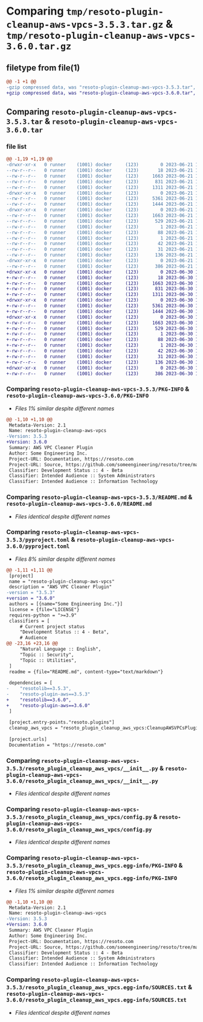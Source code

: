 # Comparing `tmp/resoto-plugin-cleanup-aws-vpcs-3.5.3.tar.gz` & `tmp/resoto-plugin-cleanup-aws-vpcs-3.6.0.tar.gz`

## filetype from file(1)

```diff
@@ -1 +1 @@
-gzip compressed data, was "resoto-plugin-cleanup-aws-vpcs-3.5.3.tar", last modified: Wed Jun 21 14:23:29 2023, max compression
+gzip compressed data, was "resoto-plugin-cleanup-aws-vpcs-3.6.0.tar", last modified: Fri Jun 30 19:22:47 2023, max compression
```

## Comparing `resoto-plugin-cleanup-aws-vpcs-3.5.3.tar` & `resoto-plugin-cleanup-aws-vpcs-3.6.0.tar`

### file list

```diff
@@ -1,19 +1,19 @@
-drwxr-xr-x   0 runner    (1001) docker     (123)        0 2023-06-21 14:23:29.336458 resoto-plugin-cleanup-aws-vpcs-3.5.3/
--rw-r--r--   0 runner    (1001) docker     (123)       18 2023-06-21 14:20:24.000000 resoto-plugin-cleanup-aws-vpcs-3.5.3/MANIFEST.in
--rw-r--r--   0 runner    (1001) docker     (123)     1663 2023-06-21 14:23:29.336458 resoto-plugin-cleanup-aws-vpcs-3.5.3/PKG-INFO
--rw-r--r--   0 runner    (1001) docker     (123)      831 2023-06-21 14:20:24.000000 resoto-plugin-cleanup-aws-vpcs-3.5.3/README.md
--rw-r--r--   0 runner    (1001) docker     (123)     1311 2023-06-21 14:20:24.000000 resoto-plugin-cleanup-aws-vpcs-3.5.3/pyproject.toml
-drwxr-xr-x   0 runner    (1001) docker     (123)        0 2023-06-21 14:23:29.332458 resoto-plugin-cleanup-aws-vpcs-3.5.3/resoto_plugin_cleanup_aws_vpcs/
--rw-r--r--   0 runner    (1001) docker     (123)     5361 2023-06-21 14:20:24.000000 resoto-plugin-cleanup-aws-vpcs-3.5.3/resoto_plugin_cleanup_aws_vpcs/__init__.py
--rw-r--r--   0 runner    (1001) docker     (123)     1444 2023-06-21 14:20:24.000000 resoto-plugin-cleanup-aws-vpcs-3.5.3/resoto_plugin_cleanup_aws_vpcs/config.py
-drwxr-xr-x   0 runner    (1001) docker     (123)        0 2023-06-21 14:23:29.336458 resoto-plugin-cleanup-aws-vpcs-3.5.3/resoto_plugin_cleanup_aws_vpcs.egg-info/
--rw-r--r--   0 runner    (1001) docker     (123)     1663 2023-06-21 14:23:29.000000 resoto-plugin-cleanup-aws-vpcs-3.5.3/resoto_plugin_cleanup_aws_vpcs.egg-info/PKG-INFO
--rw-r--r--   0 runner    (1001) docker     (123)      529 2023-06-21 14:23:29.000000 resoto-plugin-cleanup-aws-vpcs-3.5.3/resoto_plugin_cleanup_aws_vpcs.egg-info/SOURCES.txt
--rw-r--r--   0 runner    (1001) docker     (123)        1 2023-06-21 14:23:29.000000 resoto-plugin-cleanup-aws-vpcs-3.5.3/resoto_plugin_cleanup_aws_vpcs.egg-info/dependency_links.txt
--rw-r--r--   0 runner    (1001) docker     (123)       88 2023-06-21 14:23:29.000000 resoto-plugin-cleanup-aws-vpcs-3.5.3/resoto_plugin_cleanup_aws_vpcs.egg-info/entry_points.txt
--rw-r--r--   0 runner    (1001) docker     (123)        1 2023-06-21 14:21:42.000000 resoto-plugin-cleanup-aws-vpcs-3.5.3/resoto_plugin_cleanup_aws_vpcs.egg-info/not-zip-safe
--rw-r--r--   0 runner    (1001) docker     (123)       42 2023-06-21 14:23:29.000000 resoto-plugin-cleanup-aws-vpcs-3.5.3/resoto_plugin_cleanup_aws_vpcs.egg-info/requires.txt
--rw-r--r--   0 runner    (1001) docker     (123)       31 2023-06-21 14:23:29.000000 resoto-plugin-cleanup-aws-vpcs-3.5.3/resoto_plugin_cleanup_aws_vpcs.egg-info/top_level.txt
--rw-r--r--   0 runner    (1001) docker     (123)      136 2023-06-21 14:23:29.336458 resoto-plugin-cleanup-aws-vpcs-3.5.3/setup.cfg
-drwxr-xr-x   0 runner    (1001) docker     (123)        0 2023-06-21 14:23:29.336458 resoto-plugin-cleanup-aws-vpcs-3.5.3/test/
--rw-r--r--   0 runner    (1001) docker     (123)      386 2023-06-21 14:20:24.000000 resoto-plugin-cleanup-aws-vpcs-3.5.3/test/test_config.py
+drwxr-xr-x   0 runner    (1001) docker     (123)        0 2023-06-30 19:22:47.121888 resoto-plugin-cleanup-aws-vpcs-3.6.0/
+-rw-r--r--   0 runner    (1001) docker     (123)       18 2023-06-30 19:19:09.000000 resoto-plugin-cleanup-aws-vpcs-3.6.0/MANIFEST.in
+-rw-r--r--   0 runner    (1001) docker     (123)     1663 2023-06-30 19:22:47.121888 resoto-plugin-cleanup-aws-vpcs-3.6.0/PKG-INFO
+-rw-r--r--   0 runner    (1001) docker     (123)      831 2023-06-30 19:19:09.000000 resoto-plugin-cleanup-aws-vpcs-3.6.0/README.md
+-rw-r--r--   0 runner    (1001) docker     (123)     1311 2023-06-30 19:19:09.000000 resoto-plugin-cleanup-aws-vpcs-3.6.0/pyproject.toml
+drwxr-xr-x   0 runner    (1001) docker     (123)        0 2023-06-30 19:22:47.121888 resoto-plugin-cleanup-aws-vpcs-3.6.0/resoto_plugin_cleanup_aws_vpcs/
+-rw-r--r--   0 runner    (1001) docker     (123)     5361 2023-06-30 19:19:09.000000 resoto-plugin-cleanup-aws-vpcs-3.6.0/resoto_plugin_cleanup_aws_vpcs/__init__.py
+-rw-r--r--   0 runner    (1001) docker     (123)     1444 2023-06-30 19:19:09.000000 resoto-plugin-cleanup-aws-vpcs-3.6.0/resoto_plugin_cleanup_aws_vpcs/config.py
+drwxr-xr-x   0 runner    (1001) docker     (123)        0 2023-06-30 19:22:47.121888 resoto-plugin-cleanup-aws-vpcs-3.6.0/resoto_plugin_cleanup_aws_vpcs.egg-info/
+-rw-r--r--   0 runner    (1001) docker     (123)     1663 2023-06-30 19:22:47.000000 resoto-plugin-cleanup-aws-vpcs-3.6.0/resoto_plugin_cleanup_aws_vpcs.egg-info/PKG-INFO
+-rw-r--r--   0 runner    (1001) docker     (123)      529 2023-06-30 19:22:47.000000 resoto-plugin-cleanup-aws-vpcs-3.6.0/resoto_plugin_cleanup_aws_vpcs.egg-info/SOURCES.txt
+-rw-r--r--   0 runner    (1001) docker     (123)        1 2023-06-30 19:22:47.000000 resoto-plugin-cleanup-aws-vpcs-3.6.0/resoto_plugin_cleanup_aws_vpcs.egg-info/dependency_links.txt
+-rw-r--r--   0 runner    (1001) docker     (123)       88 2023-06-30 19:22:47.000000 resoto-plugin-cleanup-aws-vpcs-3.6.0/resoto_plugin_cleanup_aws_vpcs.egg-info/entry_points.txt
+-rw-r--r--   0 runner    (1001) docker     (123)        1 2023-06-30 19:20:39.000000 resoto-plugin-cleanup-aws-vpcs-3.6.0/resoto_plugin_cleanup_aws_vpcs.egg-info/not-zip-safe
+-rw-r--r--   0 runner    (1001) docker     (123)       42 2023-06-30 19:22:47.000000 resoto-plugin-cleanup-aws-vpcs-3.6.0/resoto_plugin_cleanup_aws_vpcs.egg-info/requires.txt
+-rw-r--r--   0 runner    (1001) docker     (123)       31 2023-06-30 19:22:47.000000 resoto-plugin-cleanup-aws-vpcs-3.6.0/resoto_plugin_cleanup_aws_vpcs.egg-info/top_level.txt
+-rw-r--r--   0 runner    (1001) docker     (123)      136 2023-06-30 19:22:47.121888 resoto-plugin-cleanup-aws-vpcs-3.6.0/setup.cfg
+drwxr-xr-x   0 runner    (1001) docker     (123)        0 2023-06-30 19:22:47.121888 resoto-plugin-cleanup-aws-vpcs-3.6.0/test/
+-rw-r--r--   0 runner    (1001) docker     (123)      386 2023-06-30 19:19:09.000000 resoto-plugin-cleanup-aws-vpcs-3.6.0/test/test_config.py
```

### Comparing `resoto-plugin-cleanup-aws-vpcs-3.5.3/PKG-INFO` & `resoto-plugin-cleanup-aws-vpcs-3.6.0/PKG-INFO`

 * *Files 1% similar despite different names*

```diff
@@ -1,10 +1,10 @@
 Metadata-Version: 2.1
 Name: resoto-plugin-cleanup-aws-vpcs
-Version: 3.5.3
+Version: 3.6.0
 Summary: AWS VPC Cleaner Plugin
 Author: Some Engineering Inc.
 Project-URL: Documentation, https://resoto.com
 Project-URL: Source, https://github.com/someengineering/resoto/tree/main/plugins/cleanup_aws_vpcs
 Classifier: Development Status :: 4 - Beta
 Classifier: Intended Audience :: System Administrators
 Classifier: Intended Audience :: Information Technology
```

### Comparing `resoto-plugin-cleanup-aws-vpcs-3.5.3/README.md` & `resoto-plugin-cleanup-aws-vpcs-3.6.0/README.md`

 * *Files identical despite different names*

### Comparing `resoto-plugin-cleanup-aws-vpcs-3.5.3/pyproject.toml` & `resoto-plugin-cleanup-aws-vpcs-3.6.0/pyproject.toml`

 * *Files 8% similar despite different names*

```diff
@@ -1,11 +1,11 @@
 [project]
 name = "resoto-plugin-cleanup-aws-vpcs"
 description = "AWS VPC Cleaner Plugin"
-version = "3.5.3"
+version = "3.6.0"
 authors = [{name="Some Engineering Inc."}]
 license = {file="LICENSE"}
 requires-python = ">=3.9"
 classifiers = [
     # Current project status
     "Development Status :: 4 - Beta",
     # Audience
@@ -23,16 +23,16 @@
     "Natural Language :: English",
     "Topic :: Security",
     "Topic :: Utilities",
 ]
 readme = {file="README.md", content-type="text/markdown"}
 
 dependencies = [
-    "resotolib==3.5.3",
-    "resoto-plugin-aws==3.5.3"
+    "resotolib==3.6.0",
+    "resoto-plugin-aws==3.6.0"
 ]
 
 [project.entry-points."resoto.plugins"]
 cleanup_aws_vpcs = "resoto_plugin_cleanup_aws_vpcs:CleanupAWSVPCsPlugin"
 
 [project.urls]
 Documentation = "https://resoto.com"
```

### Comparing `resoto-plugin-cleanup-aws-vpcs-3.5.3/resoto_plugin_cleanup_aws_vpcs/__init__.py` & `resoto-plugin-cleanup-aws-vpcs-3.6.0/resoto_plugin_cleanup_aws_vpcs/__init__.py`

 * *Files identical despite different names*

### Comparing `resoto-plugin-cleanup-aws-vpcs-3.5.3/resoto_plugin_cleanup_aws_vpcs/config.py` & `resoto-plugin-cleanup-aws-vpcs-3.6.0/resoto_plugin_cleanup_aws_vpcs/config.py`

 * *Files identical despite different names*

### Comparing `resoto-plugin-cleanup-aws-vpcs-3.5.3/resoto_plugin_cleanup_aws_vpcs.egg-info/PKG-INFO` & `resoto-plugin-cleanup-aws-vpcs-3.6.0/resoto_plugin_cleanup_aws_vpcs.egg-info/PKG-INFO`

 * *Files 1% similar despite different names*

```diff
@@ -1,10 +1,10 @@
 Metadata-Version: 2.1
 Name: resoto-plugin-cleanup-aws-vpcs
-Version: 3.5.3
+Version: 3.6.0
 Summary: AWS VPC Cleaner Plugin
 Author: Some Engineering Inc.
 Project-URL: Documentation, https://resoto.com
 Project-URL: Source, https://github.com/someengineering/resoto/tree/main/plugins/cleanup_aws_vpcs
 Classifier: Development Status :: 4 - Beta
 Classifier: Intended Audience :: System Administrators
 Classifier: Intended Audience :: Information Technology
```

### Comparing `resoto-plugin-cleanup-aws-vpcs-3.5.3/resoto_plugin_cleanup_aws_vpcs.egg-info/SOURCES.txt` & `resoto-plugin-cleanup-aws-vpcs-3.6.0/resoto_plugin_cleanup_aws_vpcs.egg-info/SOURCES.txt`

 * *Files identical despite different names*

